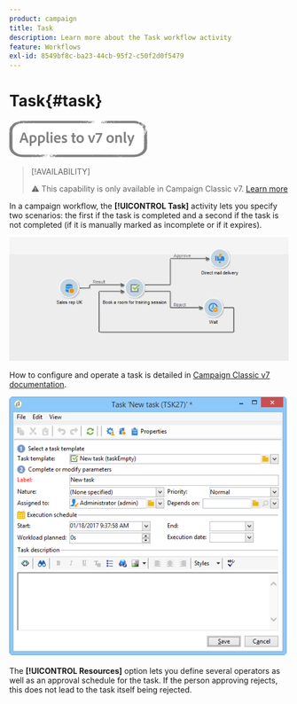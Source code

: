 ```yaml
---
product: campaign
title: Task
description: Learn more about the Task workflow activity
feature: Workflows
exl-id: 8549bf8c-ba23-44cb-95f2-c50f2d0f5479
---
```

# Task{#task}

![](../../assets/v7-only.svg)

>[!AVAILABILITY]
>
>:warning: This capability is only available in Campaign Classic v7. [Learn more](../../mrm/using/creating-and-managing-tasks.md)

In a campaign workflow, the **[!UICONTROL Task]** activity lets you specify two scenarios: the first if the task is completed and a second if the task is not completed (if it is manually marked as incomplete or if it expires).

![](assets/mrm_task_in_workflow.png)

How to configure and operate a task is detailed in [Campaign Classic v7 documentation](../../mrm/using/creating-and-managing-tasks.md).

![](assets/wkf_task_activity.png)

The **[!UICONTROL Resources]** option lets you define several operators as well as an approval schedule for the task. If the person approving rejects, this does not lead to the task itself being rejected.
